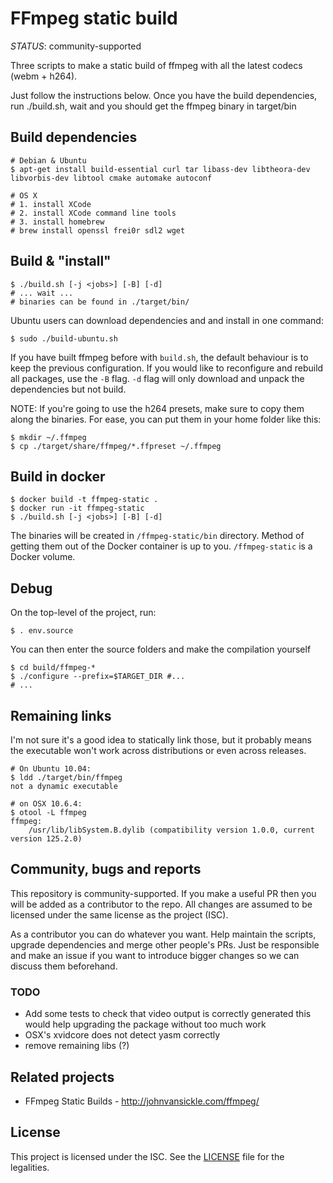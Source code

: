 FFmpeg static build
===================

*STATUS*: community-supported

Three scripts to make a static build of ffmpeg with all the latest codecs (webm + h264).

Just follow the instructions below. Once you have the build dependencies,
run ./build.sh, wait and you should get the ffmpeg binary in target/bin

Build dependencies
------------------

    # Debian & Ubuntu
    $ apt-get install build-essential curl tar libass-dev libtheora-dev libvorbis-dev libtool cmake automake autoconf

    # OS X
    # 1. install XCode
    # 2. install XCode command line tools
    # 3. install homebrew
    # brew install openssl frei0r sdl2 wget

Build & "install"
-----------------

    $ ./build.sh [-j <jobs>] [-B] [-d]
    # ... wait ...
    # binaries can be found in ./target/bin/

Ubuntu users can download dependencies and and install in one command:

    $ sudo ./build-ubuntu.sh

If you have built ffmpeg before with `build.sh`, the default behaviour is to keep the previous configuration. If you would like to reconfigure and rebuild all packages, use the `-B` flag. `-d` flag will only download and unpack the dependencies but not build.

NOTE: If you're going to use the h264 presets, make sure to copy them along the binaries. For ease, you can put them in your home folder like this:

    $ mkdir ~/.ffmpeg
    $ cp ./target/share/ffmpeg/*.ffpreset ~/.ffmpeg


Build in docker
---------------

    $ docker build -t ffmpeg-static .
    $ docker run -it ffmpeg-static
    $ ./build.sh [-j <jobs>] [-B] [-d]

The binaries will be created in `/ffmpeg-static/bin` directory.
Method of getting them out of the Docker container is up to you.
`/ffmpeg-static` is a Docker volume.

Debug
-----

On the top-level of the project, run:

    $ . env.source

You can then enter the source folders and make the compilation yourself

    $ cd build/ffmpeg-*
    $ ./configure --prefix=$TARGET_DIR #...
    # ...

Remaining links
---------------

I'm not sure it's a good idea to statically link those, but it probably
means the executable won't work across distributions or even across releases.

    # On Ubuntu 10.04:
    $ ldd ./target/bin/ffmpeg
    not a dynamic executable

    # on OSX 10.6.4:
    $ otool -L ffmpeg
    ffmpeg:
        /usr/lib/libSystem.B.dylib (compatibility version 1.0.0, current version 125.2.0)

Community, bugs and reports
---------------------------

This repository is community-supported. If you make a useful PR then you will
be added as a contributor to the repo. All changes are assumed to be licensed
under the same license as the project (ISC).

As a contributor you can do whatever you want. Help maintain the scripts,
upgrade dependencies and merge other people's PRs. Just be responsible and
make an issue if you want to introduce bigger changes so we can discuss them
beforehand.

### TODO

 * Add some tests to check that video output is correctly generated
   this would help upgrading the package without too much work
 * OSX's xvidcore does not detect yasm correctly
 * remove remaining libs (?)

Related projects
----------------

* FFmpeg Static Builds - http://johnvansickle.com/ffmpeg/

License
-------

This project is licensed under the ISC. See the [LICENSE](LICENSE) file for
the legalities.

